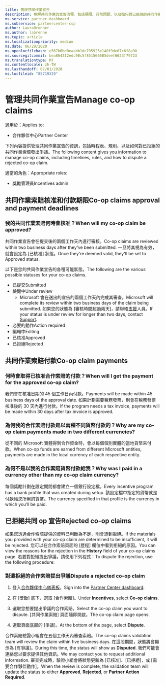 ```yaml
---
title: 管理共同作業宣告
description: 瞭解共同作業的宣告流程，包括期限、貨幣問題，以及如何對已拒絕的共同作業索賠提出爭議。
ms.service: partner-dashboard
ms.subservice: partnercenter-csp
author: LauraBrenner
ms.author: labrenne
ms.topic: article
ms.localizationpriority: medium
ms.date: 06/29/2020
ms.openlocfilehash: e567b6bd0eaabb1dc705925e140f9de07c6f8a98
ms.sourcegitcommit: bea864212edc90c5f851566505deef6623f79723
ms.translationtype: MT
ms.contentlocale: zh-TW
ms.lasthandoff: 07/01/2020
ms.locfileid: "85719329"
---
```

# <a name="manage-co-op-claims"></a><span data-ttu-id="4d9b0-103">管理共同作業宣告</span><span class="sxs-lookup"><span data-stu-id="4d9b0-103">Manage co-op claims</span></span>

<span data-ttu-id="4d9b0-104">適用於：</span><span class="sxs-lookup"><span data-stu-id="4d9b0-104">Applies to:</span></span>

- <span data-ttu-id="4d9b0-105">合作夥伴中心</span><span class="sxs-lookup"><span data-stu-id="4d9b0-105">Partner Center</span></span>

<span data-ttu-id="4d9b0-106">下列內容提供管理共同作業宣告的資訊，包括時程表、規則，以及如何對已拒絕的共同作業索賠發出爭議。</span><span class="sxs-lookup"><span data-stu-id="4d9b0-106">The following content gives you information to manage co-op claims, including timelines, rules, and how to dispute a rejected co-op claim.</span></span>

<span data-ttu-id="4d9b0-107">適當的角色：</span><span class="sxs-lookup"><span data-stu-id="4d9b0-107">Appropriate roles:</span></span>

- <span data-ttu-id="4d9b0-108">獎勵管理員</span><span class="sxs-lookup"><span data-stu-id="4d9b0-108">Incentives admin</span></span>

## <a name="co-op-claims-approval-and-payment-deadlines"></a><span data-ttu-id="4d9b0-109">共同作業索賠核准和付款期限</span><span class="sxs-lookup"><span data-stu-id="4d9b0-109">Co-op claims approval and payment deadlines</span></span>

### <a name="when-will-my-co-op-claim-be-approved"></a><span data-ttu-id="4d9b0-110">我的共同作業索賠何時會核准？</span><span class="sxs-lookup"><span data-stu-id="4d9b0-110">When will my co-op claim be approved?</span></span>

<span data-ttu-id="4d9b0-111">共同作業宣告會在提交後的兩個工作天內進行審核。</span><span class="sxs-lookup"><span data-stu-id="4d9b0-111">Co-op claims are reviewed within two business days after they've been submitted.</span></span> <span data-ttu-id="4d9b0-112">一旦將其視為有效，就會設定為 [已核准] 狀態。</span><span class="sxs-lookup"><span data-stu-id="4d9b0-112">Once they're deemed valid, they'll be set to Approved status.</span></span>  

<span data-ttu-id="4d9b0-113">以下是您的共同作業宣告的各種可能狀態。</span><span class="sxs-lookup"><span data-stu-id="4d9b0-113">The following are the various possible statuses for your co-op claims.</span></span>

- <span data-ttu-id="4d9b0-114">已提交</span><span class="sxs-lookup"><span data-stu-id="4d9b0-114">Submitted</span></span>
- <span data-ttu-id="4d9b0-115">檢閱中</span><span class="sxs-lookup"><span data-stu-id="4d9b0-115">Under review</span></span>
  - <span data-ttu-id="4d9b0-116">Microsoft 會在送出的宣告的兩個工作天內完成其審查。</span><span class="sxs-lookup"><span data-stu-id="4d9b0-116">Microsoft will complete its review within two business days of the claim being submitted.</span></span> <span data-ttu-id="4d9b0-117">如果您的狀態為 [審核時間超過兩天]，請聯絡[支援](https://partner.microsoft.com/dashboard/support/incentives/servicerequests?category=incentives)人員。</span><span class="sxs-lookup"><span data-stu-id="4d9b0-117">If your status is under review for longer than two days, contact [Support](https://partner.microsoft.com/dashboard/support/incentives/servicerequests?category=incentives).</span></span>
- <span data-ttu-id="4d9b0-118">必要的動作</span><span class="sxs-lookup"><span data-stu-id="4d9b0-118">Action required</span></span>
- <span data-ttu-id="4d9b0-119">編輯中</span><span class="sxs-lookup"><span data-stu-id="4d9b0-119">Editing</span></span>
- <span data-ttu-id="4d9b0-120">已核准</span><span class="sxs-lookup"><span data-stu-id="4d9b0-120">Approved</span></span>
- <span data-ttu-id="4d9b0-121">已拒絕</span><span class="sxs-lookup"><span data-stu-id="4d9b0-121">Rejected</span></span>

## <a name="co-op-claim-payments"></a><span data-ttu-id="4d9b0-122">共同作業索賠付款</span><span class="sxs-lookup"><span data-stu-id="4d9b0-122">Co-op claim payments</span></span>

### <a name="when-will-i-get-the-payment-for-the-approved-co-op-claim"></a><span data-ttu-id="4d9b0-123">何時會取得已核准合作索賠的付款？</span><span class="sxs-lookup"><span data-stu-id="4d9b0-123">When will I get the payment for the approved co-op claim?</span></span>

<span data-ttu-id="4d9b0-124">我們會在核准日期的 45 個工作日內付款。</span><span class="sxs-lookup"><span data-stu-id="4d9b0-124">Payments will be made within 45 business days of the approval date.</span></span> <span data-ttu-id="4d9b0-125">如果計劃需要稅務發票，則會在稅務發票核准後的 30 天內進行付款。</span><span class="sxs-lookup"><span data-stu-id="4d9b0-125">If the program needs a tax invoice, payments will be made within 30 days after tax invoice is approved.</span></span>

### <a name="why-are-my-co-op-claim-payments-made-in-two-different-currencies"></a><span data-ttu-id="4d9b0-126">為何我的合作索賠付款是以兩種不同貨幣付款的？</span><span class="sxs-lookup"><span data-stu-id="4d9b0-126">Why are my co-op claim payments made in two different currencies?</span></span>

<span data-ttu-id="4d9b0-127">從不同的 Microsoft 實體得到合作資金時，會以每個個別實體的當地貨幣來付款。</span><span class="sxs-lookup"><span data-stu-id="4d9b0-127">When co-op funds are earned from different Microsoft entities, payments are made in the local currency of each respective entity.</span></span>  

### <a name="why-was-i-paid-in-a-currency-other-than-my-co-op-claim-currency"></a><span data-ttu-id="4d9b0-128">為何不是以我的合作索賠貨幣付款給我？</span><span class="sxs-lookup"><span data-stu-id="4d9b0-128">Why was I paid in a currency other than my co-op claim currency?</span></span>

<span data-ttu-id="4d9b0-129">每個獎勵計劃在設定期間都會建立一個銀行設定檔。</span><span class="sxs-lookup"><span data-stu-id="4d9b0-129">Every incentive program has a bank profile that was created during setup.</span></span> <span data-ttu-id="4d9b0-130">該設定檔中指定的貨幣就是付款給您所用的貨幣。</span><span class="sxs-lookup"><span data-stu-id="4d9b0-130">The currency specified in that profile is the currency in which you’ll be paid.</span></span>

## <a name="rejected-co-op-claims"></a><span data-ttu-id="4d9b0-131">已拒絕共同 op 宣告</span><span class="sxs-lookup"><span data-stu-id="4d9b0-131">Rejected co-op claims</span></span>

<span data-ttu-id="4d9b0-132">如果您透過合作索賠提供的資料已判斷為不足，則會遭到拒絕。</span><span class="sxs-lookup"><span data-stu-id="4d9b0-132">If the materials you provided with your co-op claim are determined to be insufficient, it will be rejected.</span></span> <span data-ttu-id="4d9b0-133">您可以在合作索賠頁面的 [歷程] 欄位中看到拒絕的原因。</span><span class="sxs-lookup"><span data-stu-id="4d9b0-133">You can view the reasons for the rejection in the **History** field of your co-op claims page.</span></span> <span data-ttu-id="4d9b0-134">若要對拒絕提出爭議，請使用下列程式：</span><span class="sxs-lookup"><span data-stu-id="4d9b0-134">To dispute the rejection, use the following procedure:</span></span>

### <a name="dispute-a-rejected-co-op-claim"></a><span data-ttu-id="4d9b0-135">對遭拒絕的合作索賠提出爭議</span><span class="sxs-lookup"><span data-stu-id="4d9b0-135">Dispute a rejected co-op claim</span></span>

1. <span data-ttu-id="4d9b0-136">登入[合作夥伴中心儀表板](https://partner.microsoft.com/dashboard/)。</span><span class="sxs-lookup"><span data-stu-id="4d9b0-136">Sign into the [Partner Center dashboard](https://partner.microsoft.com/dashboard/).</span></span>

2. <span data-ttu-id="4d9b0-137">在 [獎勵] 底下，選取 [合作索賠]。</span><span class="sxs-lookup"><span data-stu-id="4d9b0-137">Under **Incentives**, select **Co-op claims**.</span></span>

3. <span data-ttu-id="4d9b0-138">選取您想要提出爭議的合作索賠。</span><span class="sxs-lookup"><span data-stu-id="4d9b0-138">Select the co-op claim you want to dispute.</span></span> <span data-ttu-id="4d9b0-139">[共同作業索賠] 頁面隨即開啟。</span><span class="sxs-lookup"><span data-stu-id="4d9b0-139">The co-op claim page opens.</span></span>

4. <span data-ttu-id="4d9b0-140">選取頁面底部的 [爭議]。</span><span class="sxs-lookup"><span data-stu-id="4d9b0-140">At the bottom of the page, select **Dispute**.</span></span>

<span data-ttu-id="4d9b0-141">合作索賠驗證小組會在五個工作天內審查索賠。</span><span class="sxs-lookup"><span data-stu-id="4d9b0-141">The co-op claims validation team will review the claim within five business days.</span></span> <span data-ttu-id="4d9b0-142">在這段期間，狀態將會顯示為 [有爭議]。</span><span class="sxs-lookup"><span data-stu-id="4d9b0-142">During this time, the status will show as **Disputed**.</span></span> <span data-ttu-id="4d9b0-143">我們可能會連絡您以要求提供其他資訊。</span><span class="sxs-lookup"><span data-stu-id="4d9b0-143">We may contact you to request additional information.</span></span> <span data-ttu-id="4d9b0-144">審查完成時，驗證小組會將狀態更新為 [已核准]、[已拒絕]，或 [需要合作夥伴動作]。</span><span class="sxs-lookup"><span data-stu-id="4d9b0-144">When the review is complete, the validation team will update the status to either **Approved**, **Rejected**, or **Partner Action Required**.</span></span>
